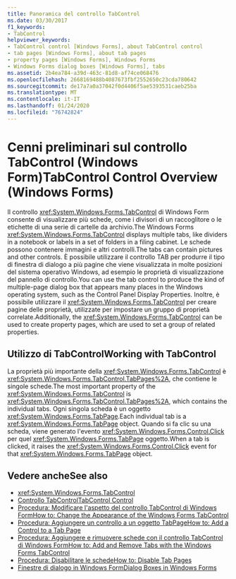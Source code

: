 ```yaml
---
title: Panoramica del controllo TabControl
ms.date: 03/30/2017
f1_keywords:
- TabControl
helpviewer_keywords:
- TabControl control [Windows Forms], about TabControl control
- tab pages [Windows Forms], about tab pages
- property pages [Windows Forms], Windows Forms
- Windows Forms dialog boxes [Windows Forms], tabs
ms.assetid: 2b4ea784-a39d-463c-81d8-af74ce068476
ms.openlocfilehash: 2668169488b4087673fbf2552650c23cda780642
ms.sourcegitcommit: de17a7a0a37042f0d4406f5ae5393531caeb25ba
ms.translationtype: MT
ms.contentlocale: it-IT
ms.lasthandoff: 01/24/2020
ms.locfileid: "76742824"
---
```

# <a name="tabcontrol-control-overview-windows-forms"></a><span data-ttu-id="7c4c0-102">Cenni preliminari sul controllo TabControl (Windows Form)</span><span class="sxs-lookup"><span data-stu-id="7c4c0-102">TabControl Control Overview (Windows Forms)</span></span>
<span data-ttu-id="7c4c0-103">Il controllo <xref:System.Windows.Forms.TabControl> di Windows Form consente di visualizzare più schede, come i divisori di un raccoglitore o le etichette di una serie di cartelle da archivio.</span><span class="sxs-lookup"><span data-stu-id="7c4c0-103">The Windows Forms <xref:System.Windows.Forms.TabControl> displays multiple tabs, like dividers in a notebook or labels in a set of folders in a filing cabinet.</span></span> <span data-ttu-id="7c4c0-104">Le schede possono contenere immagini e altri controlli.</span><span class="sxs-lookup"><span data-stu-id="7c4c0-104">The tabs can contain pictures and other controls.</span></span> <span data-ttu-id="7c4c0-105">È possibile utilizzare il controllo TAB per produrre il tipo di finestra di dialogo a più pagine che viene visualizzata in molte posizioni del sistema operativo Windows, ad esempio le proprietà di visualizzazione del pannello di controllo.</span><span class="sxs-lookup"><span data-stu-id="7c4c0-105">You can use the tab control to produce the kind of multiple-page dialog box that appears many places in the Windows operating system, such as the Control Panel Display Properties.</span></span> <span data-ttu-id="7c4c0-106">Inoltre, è possibile utilizzare il <xref:System.Windows.Forms.TabControl> per creare pagine delle proprietà, utilizzate per impostare un gruppo di proprietà correlate.</span><span class="sxs-lookup"><span data-stu-id="7c4c0-106">Additionally, the <xref:System.Windows.Forms.TabControl> can be used to create property pages, which are used to set a group of related properties.</span></span>  
  
## <a name="working-with-tabcontrol"></a><span data-ttu-id="7c4c0-107">Utilizzo di TabControl</span><span class="sxs-lookup"><span data-stu-id="7c4c0-107">Working with TabControl</span></span>  
 <span data-ttu-id="7c4c0-108">La proprietà più importante della <xref:System.Windows.Forms.TabControl> è <xref:System.Windows.Forms.TabControl.TabPages%2A>, che contiene le singole schede.</span><span class="sxs-lookup"><span data-stu-id="7c4c0-108">The most important property of the <xref:System.Windows.Forms.TabControl> is <xref:System.Windows.Forms.TabControl.TabPages%2A>, which contains the individual tabs.</span></span> <span data-ttu-id="7c4c0-109">Ogni singola scheda è un oggetto <xref:System.Windows.Forms.TabPage>.</span><span class="sxs-lookup"><span data-stu-id="7c4c0-109">Each individual tab is a <xref:System.Windows.Forms.TabPage> object.</span></span> <span data-ttu-id="7c4c0-110">Quando si fa clic su una scheda, viene generato l'evento <xref:System.Windows.Forms.Control.Click> per quel <xref:System.Windows.Forms.TabPage> oggetto.</span><span class="sxs-lookup"><span data-stu-id="7c4c0-110">When a tab is clicked, it raises the <xref:System.Windows.Forms.Control.Click> event for that <xref:System.Windows.Forms.TabPage> object.</span></span>  
  
## <a name="see-also"></a><span data-ttu-id="7c4c0-111">Vedere anche</span><span class="sxs-lookup"><span data-stu-id="7c4c0-111">See also</span></span>

- <xref:System.Windows.Forms.TabControl>
- [<span data-ttu-id="7c4c0-112">Controllo TabControl</span><span class="sxs-lookup"><span data-stu-id="7c4c0-112">TabControl Control</span></span>](tabcontrol-control-windows-forms.md)
- [<span data-ttu-id="7c4c0-113">Procedura: Modificare l'aspetto del controllo TabControl di Windows Form</span><span class="sxs-lookup"><span data-stu-id="7c4c0-113">How to: Change the Appearance of the Windows Forms TabControl</span></span>](how-to-change-the-appearance-of-the-windows-forms-tabcontrol.md)
- [<span data-ttu-id="7c4c0-114">Procedura: Aggiungere un controllo a un oggetto TabPage</span><span class="sxs-lookup"><span data-stu-id="7c4c0-114">How to: Add a Control to a Tab Page</span></span>](how-to-add-a-control-to-a-tab-page.md)
- [<span data-ttu-id="7c4c0-115">Procedura: Aggiungere e rimuovere schede con il controllo TabControl di Windows Form</span><span class="sxs-lookup"><span data-stu-id="7c4c0-115">How to: Add and Remove Tabs with the Windows Forms TabControl</span></span>](how-to-add-and-remove-tabs-with-the-windows-forms-tabcontrol.md)
- [<span data-ttu-id="7c4c0-116">Procedura: Disabilitare le schede</span><span class="sxs-lookup"><span data-stu-id="7c4c0-116">How to: Disable Tab Pages</span></span>](how-to-disable-tab-pages.md)
- [<span data-ttu-id="7c4c0-117">Finestre di dialogo in Windows Form</span><span class="sxs-lookup"><span data-stu-id="7c4c0-117">Dialog Boxes in Windows Forms</span></span>](../dialog-boxes-in-windows-forms.md)
